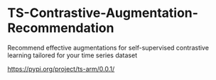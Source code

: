 # TS-Contrastive-Augmentation-Recommendation
Recommend effective augmentations for self-supervised contrastive learning tailored for your time series dataset

https://pypi.org/project/ts-arm/0.0.1/
